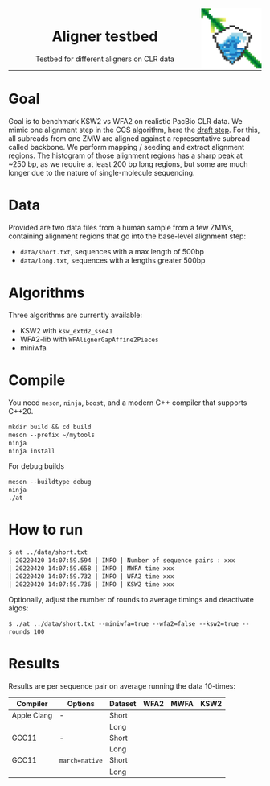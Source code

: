 <img src="img/wfa-logo.png" alt="WFA logo" width="120px" align="right"/>
<h1 align="center">Aligner testbed</h1>
<p align="center">Testbed for different aligners on CLR data</p>

***
# Goal

Goal is to benchmark KSW2 vs WFA2 on realistic PacBio CLR data. We mimic one
alignment step in the CCS algorithm, here the [draft
step](https://ccs.how/how-does-ccs-work.html#2-draft-generation). For this, all
subreads from one ZMW are aligned against a representative subread called
backbone. We perform mapping / seeding and extract alignment regions. The
histogram of those alignment regions has a sharp peak at ~250 bp, as we require
at least 200 bp long regions, but some are much longer due to the nature of
single-molecule sequencing.

# Data

Provided are two data files from a human sample from a few ZMWs, containing
alignment regions that go into the base-level alignment step:

 * `data/short.txt`, sequences with a max length of 500bp
 * `data/long.txt`, sequences with a lengths greater 500bp

# Algorithms

Three algorithms are currently available:

 * KSW2 with `ksw_extd2_sse41`
 * WFA2-lib with `WFAlignerGapAffine2Pieces`
 * miniwfa

# Compile

You need `meson`, `ninja`, `boost`, and a modern C++ compiler that supports C++20.

```
mkdir build && cd build
meson --prefix ~/mytools
ninja
ninja install
```

For debug builds
```
meson --buildtype debug
ninja
./at
```

# How to run

```
$ at ../data/short.txt
| 20220420 14:07:59.594 | INFO | Number of sequence pairs : xxx
| 20220420 14:07:59.658 | INFO | MWFA time xxx
| 20220420 14:07:59.732 | INFO | WFA2 time xxx
| 20220420 14:07:59.736 | INFO | KSW2 time xxx
```

Optionally, adjust the number of rounds to average timings and deactivate algos:
```
$ ./at ../data/short.txt --miniwfa=true --wfa2=false --ksw2=true --rounds 100
```

# Results

Results are per sequence pair on average running the data 10-times:

|  Compiler   |    Options     | Dataset | WFA2 | MWFA | KSW2 |
| ----------- | -------------- | ------- | ---- | ---- | ---- |
| Apple Clang | -              | Short   |      |      |      |
|             |                | Long    |      |      |      |
| GCC11       | -              | Short   |      |      |      |
|             |                | Long    |      |      |      |
| GCC11       | `march=native` | Short   |      |      |      |
|             |                | Long    |      |      |      |
